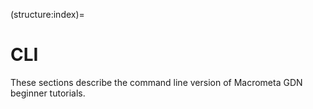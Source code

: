 (structure:index)=
# CLI

These sections describe the command line version of Macrometa GDN beginner tutorials.


```{tableofcontents}
```
